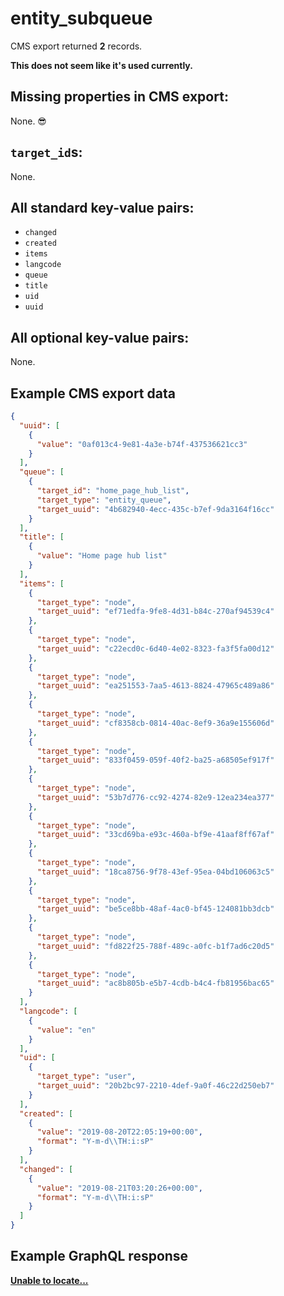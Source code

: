 # entity_subqueue

CMS export returned **2** records.

**This does not seem like it's used currently.**

## Missing properties in CMS export:

None. 😎

## `target_id`s:

None.

## All standard key-value pairs:

- `changed`
- `created`
- `items`
- `langcode`
- `queue`
- `title`
- `uid`
- `uuid`

## All optional key-value pairs:

None.

## Example CMS export data

```json
{
  "uuid": [
    {
      "value": "0af013c4-9e81-4a3e-b74f-437536621cc3"
    }
  ],
  "queue": [
    {
      "target_id": "home_page_hub_list",
      "target_type": "entity_queue",
      "target_uuid": "4b682940-4ecc-435c-b7ef-9da3164f16cc"
    }
  ],
  "title": [
    {
      "value": "Home page hub list"
    }
  ],
  "items": [
    {
      "target_type": "node",
      "target_uuid": "ef71edfa-9fe8-4d31-b84c-270af94539c4"
    },
    {
      "target_type": "node",
      "target_uuid": "c22ecd0c-6d40-4e02-8323-fa3f5fa00d12"
    },
    {
      "target_type": "node",
      "target_uuid": "ea251553-7aa5-4613-8824-47965c489a86"
    },
    {
      "target_type": "node",
      "target_uuid": "cf8358cb-0814-40ac-8ef9-36a9e155606d"
    },
    {
      "target_type": "node",
      "target_uuid": "833f0459-059f-40f2-ba25-a68505ef917f"
    },
    {
      "target_type": "node",
      "target_uuid": "53b7d776-cc92-4274-82e9-12ea234ea377"
    },
    {
      "target_type": "node",
      "target_uuid": "33cd69ba-e93c-460a-bf9e-41aaf8ff67af"
    },
    {
      "target_type": "node",
      "target_uuid": "18ca8756-9f78-43ef-95ea-04bd106063c5"
    },
    {
      "target_type": "node",
      "target_uuid": "be5ce8bb-48af-4ac0-bf45-124081bb3dcb"
    },
    {
      "target_type": "node",
      "target_uuid": "fd822f25-788f-489c-a0fc-b1f7ad6c20d5"
    },
    {
      "target_type": "node",
      "target_uuid": "ac8b805b-e5b7-4cdb-b4c4-fb81956bac65"
    }
  ],
  "langcode": [
    {
      "value": "en"
    }
  ],
  "uid": [
    {
      "target_type": "user",
      "target_uuid": "20b2bc97-2210-4def-9a0f-46c22d250eb7"
    }
  ],
  "created": [
    {
      "value": "2019-08-20T22:05:19+00:00",
      "format": "Y-m-d\\TH:i:sP"
    }
  ],
  "changed": [
    {
      "value": "2019-08-21T03:20:26+00:00",
      "format": "Y-m-d\\TH:i:sP"
    }
  ]
}
```

## Example GraphQL response

**[Unable to locate...](../../../../../../.cache/localhost/drupal/pages.json)**
